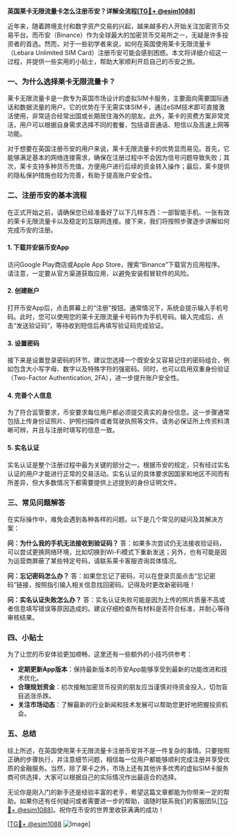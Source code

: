 **英国莱卡无限流量卡怎么注册币安？详解全流程[[TG💪+ @esim1088](https://t.me/s/esim1088)]**

近年来，随着跨境支付和数字资产交易的兴起，越来越多的人开始关注加密货币交易平台。而币安（Binance）作为全球最大的加密货币交易所之一，无疑是许多投资者的首选。然而，对于一些初学者来说，如何在英国使用莱卡无限流量卡（Lebara Unlimited SIM Card）注册币安可能会感到困惑。本文将详细介绍这一过程，并提供一些实用的小贴士，帮助大家顺利开启自己的币安之旅。

### 一、为什么选择莱卡无限流量卡？

莱卡无限流量卡是一款专为英国市场设计的虚拟SIM卡服务，主要面向需要国际通话和数据流量的用户。它的优势在于无需实体SIM卡，通过eSIM技术即可直接激活使用，非常适合经常出国或长期居住海外的朋友。此外，莱卡的资费方案非常灵活，用户可以根据自身需求选择不同的套餐，包括语音通话、短信以及高速上网等功能。

对于想要在英国注册币安的用户来说，莱卡无限流量卡的优势显而易见。首先，它能够满足基本的网络连接需求，确保在注册过程中不会因为信号问题导致失败；其次，莱卡支持多种货币充值，方便用户进行后续的资金转入操作；最后，莱卡提供的隐私保护措施也较为完善，有助于提高账户安全性。

### 二、注册币安的基本流程

在正式开始之前，请确保您已经准备好了以下几样东西：一部智能手机、一张有效的莱卡无限流量卡以及稳定的互联网连接。接下来，我们将按照步骤逐步讲解如何完成币安的注册。

#### 1. 下载并安装币安App

访问Google Play商店或Apple App Store，搜索“Binance”下载官方应用程序。请注意，一定要从官方渠道获取应用，以避免安装假冒软件的风险。

#### 2. 创建账户

打开币安App后，点击屏幕上的“注册”按钮。通常情况下，系统会提示输入手机号码。此时，您可以使用您的莱卡无限流量卡号码作为手机号码。输入完成后，点击“发送验证码”，等待收到短信后再填写验证码完成验证。

#### 3. 设置密码

接下来是设置登录密码的环节。建议您选择一个既安全又容易记住的密码组合，例如包含大小写字母、数字以及特殊字符的强密码。同时，也可以启用双重身份验证（Two-Factor Authentication, 2FA），进一步提升账户安全性。

#### 4. 完善个人信息

为了符合监管要求，币安要求每位用户都必须提交真实的身份信息。这一步骤通常包括上传身份证照片、护照扫描件或者驾驶执照等文件。请务必保证所上传资料清晰可辨，并且与注册时填写的信息一致。

#### 5. 实名认证

实名认证是整个注册过程中最为关键的部分之一。根据币安的规定，只有经过实名认证的用户才能进行正常的交易活动。实名认证的具体要求因国家和地区不同而有所差异，但大多数情况下都需要提供上述提到的身份证明文件。

### 三、常见问题解答

在实际操作中，难免会遇到各种各样的问题。以下是几个常见的疑问及其解决方案：

**问：为什么我的手机无法接收到验证码？**
答：如果多次尝试仍无法接收验证码，可以尝试更换网络环境，比如切换到Wi-Fi模式下重新发送；另外，也有可能是因为运营商屏蔽了某些特定号码，请联系莱卡客服咨询具体情况。

**问：忘记密码怎么办？**
答：如果您忘记了密码，可以在登录页面点击“忘记密码”链接，按照指引输入相关信息找回密码。记得及时更改新密码哦！

**问：实名认证失败怎么办？**
答：实名认证失败可能是因为上传的照片质量不高或者信息填写错误等原因造成的。建议仔细检查所有材料是否符合标准，并耐心等待审核结果。

### 四、小贴士

为了让您的币安体验更加顺畅，这里还有一些额外的小技巧供参考：

- **定期更新App版本**：保持最新版本的币安App能够享受到最新的功能改进和技术优化。
- **合理规划资金**：初次接触加密货币投资的朋友应当谨慎对待资金投入，切勿盲目追涨杀跌。
- **关注市场动态**：了解最新的行业新闻和技术发展可以帮助您更好地把握投资机会。

### 五、总结

综上所述，在英国使用莱卡无限流量卡注册币安并不是一件复杂的事情。只要按照正确的步骤执行，并注意细节问题，相信每一位用户都能够顺利完成注册并享受优质的金融服务。当然，除了莱卡之外，市场上还有其他许多优秀的虚拟SIM卡服务商可供选择，大家可以根据自己的实际情况作出最适合的选择。

无论你是刚入门的新手还是经验丰富的老手，希望这篇文章都能为你带来一定的帮助。如果你还有任何疑问或者需要进一步的帮助，请随时联系我们的客服团队[[TG💪+ @esim1088](https://t.me/s/esim1088)]。祝你在币安的世界里收获满满的成功！

[[TG💪+ @esim1088](https://t.me/s/esim1088) ![Image](https://i.postimg.cc/4NQfJmqS/Snipaste-2025-05-13-00-14-12.png)]